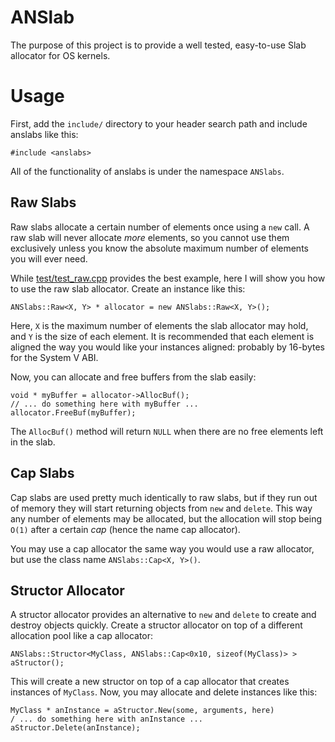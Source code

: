 # ANSlab

The purpose of this project is to provide a well tested, easy-to-use Slab allocator for OS kernels.

# Usage

First, add the `include/` directory to your header search path and include anslabs like this:

    #include <anslabs>

All of the functionality of anslabs is under the namespace `ANSlabs`.

## Raw Slabs

Raw slabs allocate a certain number of elements once using a `new` call. A raw slab will never allocate *more* elements, so you cannot use them exclusively unless you know the absolute maximum number of elements you will ever need.

While [test/test_raw.cpp](test/test_raw.cpp) provides the best example, here I will show you how to use the raw slab allocator. Create an instance like this:

    ANSlabs::Raw<X, Y> * allocator = new ANSlabs::Raw<X, Y>();

Here, `X` is the maximum number of elements the slab allocator may hold, and `Y` is the size of each element. It is recommended that each element is aligned the way you would like your instances aligned: probably by 16-bytes for the System V ABI.

Now, you can allocate and free buffers from the slab easily:

    void * myBuffer = allocator->AllocBuf();
    // ... do something here with myBuffer ...
    allocator.FreeBuf(myBuffer);

The `AllocBuf()` method will return `NULL` when there are no free elements left in the slab.

## Cap Slabs

Cap slabs are used pretty much identically to raw slabs, but if they run out of memory they will start returning objects from `new` and `delete`. This way any number of elements may be allocated, but the allocation will stop being `O(1)` after a certain *cap* (hence the name cap allocator).

You may use a cap allocator the same way you would use a raw allocator, but use the class name `ANSlabs::Cap<X, Y>()`.

## Structor Allocator

A structor allocator provides an alternative to `new` and `delete` to create and destroy objects quickly. Create a structor allocator on top of a different allocation pool like a cap allocator:

    ANSlabs::Structor<MyClass, ANSlabs::Cap<0x10, sizeof(MyClass)> > aStructor();

This will create a new structor on top of a cap allocator that creates instances of `MyClass`. Now, you may allocate and delete instances like this:

	MyClass * anInstance = aStructor.New(some, arguments, here)
	/ ... do something here with anInstance ...
	aStructor.Delete(anInstance);
